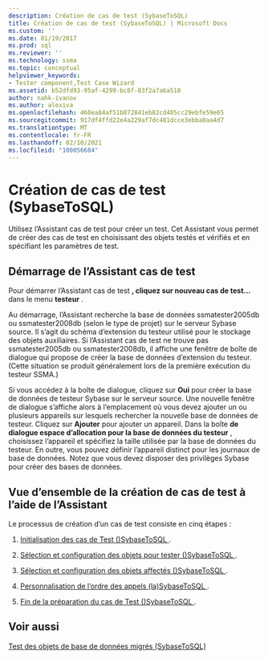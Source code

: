 ```yaml
---
description: Création de cas de test (SybaseToSQL)
title: Création de cas de test (SybaseToSQL) | Microsoft Docs
ms.custom: ''
ms.date: 01/19/2017
ms.prod: sql
ms.reviewer: ''
ms.technology: ssma
ms.topic: conceptual
helpviewer_keywords:
- Tester component,Test Case Wizard
ms.assetid: b52dfd93-95af-4299-bc8f-83f2a7a6a518
author: nahk-ivanov
ms.author: alexiva
ms.openlocfilehash: 460ea84af51b872841eb82cd405cc29ebfe59e65
ms.sourcegitcommit: 917df4ffd22e4a229af7dc481dcce3ebba0aa4d7
ms.translationtype: MT
ms.contentlocale: fr-FR
ms.lasthandoff: 02/10/2021
ms.locfileid: "100056684"
---
```

# <a name="creating-test-cases-sybasetosql"></a>Création de cas de test (SybaseToSQL)
Utilisez l’Assistant cas de test pour créer un test. Cet Assistant vous permet de créer des cas de test en choisissant des objets testés et vérifiés et en spécifiant les paramètres de test.  
  
## <a name="starting-the-test-case-wizard"></a>Démarrage de l’Assistant cas de test  
Pour démarrer l’Assistant cas de test **, cliquez sur nouveau cas de test...** dans le menu **testeur** .  
  
Au démarrage, l’Assistant recherche la base de données ssmatester2005db ou ssmatester2008db (selon le type de projet) sur le serveur Sybase source. Il s’agit du schéma d’extension du testeur utilisé pour le stockage des objets auxiliaires. Si l’Assistant cas de test ne trouve pas ssmatester2005db ou ssmatester2008db, il affiche une fenêtre de boîte de dialogue qui propose de créer la base de données d’extension du testeur. (Cette situation se produit généralement lors de la première exécution du testeur SSMA.)  
  
Si vous accédez à la boîte de dialogue, cliquez sur **Oui** pour créer la base de données de testeur Sybase sur le serveur source. Une nouvelle fenêtre de dialogue s’affiche alors à l’emplacement où vous devez ajouter un ou plusieurs appareils sur lesquels rechercher la nouvelle base de données de testeur. Cliquez sur **Ajouter** pour ajouter un appareil. Dans la boîte **de dialogue espace d’allocation pour la base de données du testeur** , choisissez l’appareil et spécifiez la taille utilisée par la base de données du testeur. En outre, vous pouvez définir l’appareil distinct pour les journaux de base de données. Notez que vous devez disposer des privilèges Sybase pour créer des bases de données.  
  
## <a name="overview-of-creating-test-cases-using-the-wizard"></a>Vue d’ensemble de la création de cas de test à l’aide de l’Assistant  
Le processus de création d’un cas de test consiste en cinq étapes :  
  
1.  [Initialisation des cas de Test &#40;&#41;SybaseToSQL ](../../ssma/sybase/initializing-test-cases-sybasetosql.md).  
  
2.  [Sélection et configuration des objets pour tester &#40;&#41;SybaseToSQL ](../../ssma/sybase/selecting-and-configuring-objects-to-test-sybasetosql.md).  
  
3.  [Sélection et configuration des objets affectés &#40;&#41;SybaseToSQL ](../../ssma/sybase/selecting-and-configuring-affected-objects-sybasetosql.md).  
  
4.  [Personnalisation de l’ordre des appels &#40;la&#41;SybaseToSQL ](../../ssma/sybase/customizing-calls-order-sybasetosql.md).  
  
5.  [Fin de la préparation du cas de Test &#40;&#41;SybaseToSQL ](../../ssma/sybase/finishing-test-case-preparation-sybasetosql.md).  
  
## <a name="see-also"></a>Voir aussi  
[Test des objets de base de données migrés &#40;SybaseToSQL&#41;](../../ssma/sybase/testing-migrated-database-objects-sybasetosql.md)  
  
